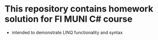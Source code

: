 # This repository contains homework solution for FI MUNI C# course
- intended to demonstrate LINQ functionality and syntax
